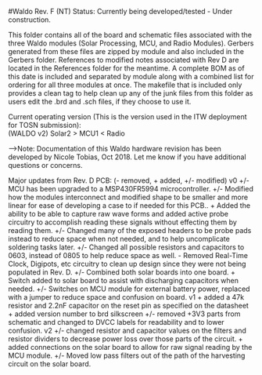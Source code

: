 #Waldo Rev. F (NT)
Status:  Currently being developed/tested - Under construction.

This folder contains all of the board and schematic files associated with the three Waldo modules (Solar Processing, MCU, and Radio Modules).  Gerbers generated from these files are zipped by module and also included in the Gerbers folder.  References to modified notes associated with Rev D are located in the References folder for the meantime.  A complete BOM as of this date is included and separated by module along with a combined list for ordering for all three modules at once.   The makefile that is included only provides a clean tag to help clean up any of the junk files from this folder as users edit the .brd and .sch files, if they choose to use it.

Current operating version (This is the version used in the ITW deployment for TOSN submission):  
(WALDO v2) Solar2 > MCU1 < Radio


-->Note:  Documentation of this Waldo hardware revision has been developed by Nicole Tobias, Oct 2018.  Let me know if you have additional questions or concerns.

Major updates from Rev. D PCB:
(- removed, + added, +/- modified)
v0
	+/- MCU has been upgraded to a MSP430FR5994 microcontroller.
	+/- Modified how the modules interconnect and modified shape to be smaller and more linear for ease of developing a case to if needed for this PCB..
	+ Added the ability to be able to capture raw wave forms and added active probe circuitry to accomplish reading these signals without effecting them by reading them.
	+/- Changed many of the exposed headers to be probe pads instead to reduce space when not needed, and to help uncomplicate soldering tasks later.
	+/- Changed all possible resistors and capacitors to 0603, instead of 0805 to help reduce space as well.
	- Removed Real-Time Clock, Digipots, etc circuitry to clean up design since they were not being populated in Rev. D.
	+/- Combined both solar boards into one board.
	+ Switch added to solar board to assist with discharging capacitors when needed.
	+/- Switches on MCU module for external battery power, replaced with a jumper to reduce space and confusion on board.
v1
	+ added a 47k resistor and 2.2nF capacitor on the reset pin as specified on the datasheet
	+ added version number to brd silkscreen
	+/- removed +3V3 parts from schematic and changed to DVCC labels for readability and to lower confusion.
v2
	+/- changed resistor and capacitor values on the filters and resistor dividers to decrease power loss over those parts of the circuit.
	+ added connections on the solar board to allow for raw signal reading by the MCU module.
	+/- Moved low pass filters out of the path of the harvesting circuit on the solar board.	
